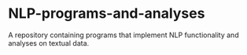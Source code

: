 # NLP-programs-and-analyses
A repository containing programs that implement NLP functionality and analyses on textual data.

